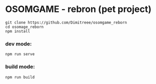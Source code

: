 # OSOMGAME - rebron (pet project)


````
git clone https://github.com/Dimitreee/osomgame_reborn
cd osomage_reborn
npm install
````
### dev mode:
````
npm run serve
````
### build mode:
````
npm run build
````